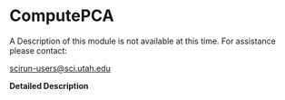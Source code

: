# ComputePCA

A Description of this module is not available at this time. For assistance please contact:

scirun-users@sci.utah.edu

**Detailed Description**
